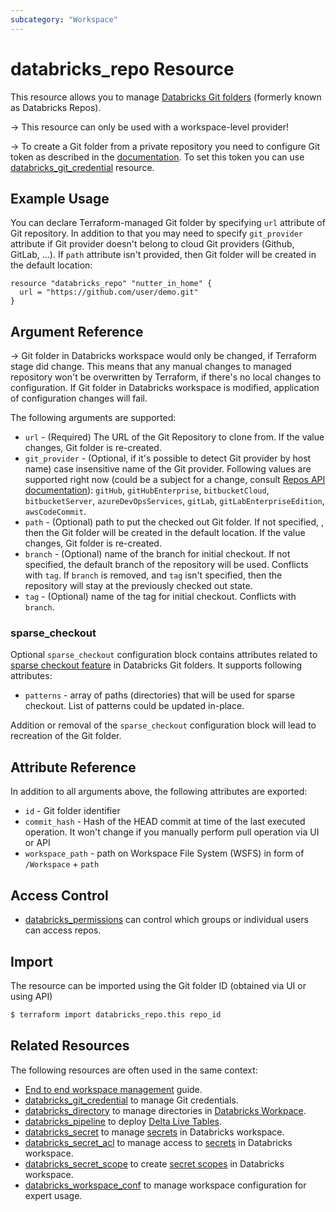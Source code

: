 ```yaml
---
subcategory: "Workspace"
---
```

# databricks_repo Resource

This resource allows you to manage [Databricks Git folders](https://docs.databricks.com/en/repos/index.html) (formerly known as Databricks Repos).

-> This resource can only be used with a workspace-level provider!

-> To create a Git folder from a private repository you need to configure Git token as described in the [documentation](https://docs.databricks.com/en/repos/index.html#configure-your-git-integration-with-databricks).  To set this token you can use [databricks_git_credential](git_credential.md) resource.

## Example Usage

You can declare Terraform-managed Git folder by specifying `url` attribute of Git repository. In addition to that you may need to specify `git_provider` attribute if Git provider doesn't belong to cloud Git providers (Github, GitLab, ...).  If `path` attribute isn't provided, then Git folder will be created in the default location:


```hcl
resource "databricks_repo" "nutter_in_home" {
  url = "https://github.com/user/demo.git"
}
```

## Argument Reference

-> Git folder in Databricks workspace would only be changed, if Terraform stage did change. This means that any manual changes to managed repository won't be overwritten by Terraform, if there's no local changes to configuration. If Git folder in Databricks workspace is modified, application of configuration changes will fail.

The following arguments are supported:

* `url` -  (Required) The URL of the Git Repository to clone from. If the value changes, Git folder is re-created.
* `git_provider` - (Optional, if it's possible to detect Git provider by host name) case insensitive name of the Git provider.  Following values are supported right now (could be a subject for a change, consult [Repos API documentation](https://docs.databricks.com/dev-tools/api/latest/repos.html)): `gitHub`, `gitHubEnterprise`, `bitbucketCloud`, `bitbucketServer`, `azureDevOpsServices`, `gitLab`, `gitLabEnterpriseEdition`, `awsCodeCommit`.
* `path` - (Optional) path to put the checked out Git folder. If not specified, , then the Git folder will be created in the default location.  If the value changes, Git folder is re-created.
* `branch` - (Optional) name of the branch for initial checkout. If not specified, the default branch of the repository will be used.  Conflicts with `tag`.  If `branch` is removed, and `tag` isn't specified, then the repository will stay at the previously checked out state.
* `tag` - (Optional) name of the tag for initial checkout.  Conflicts with `branch`.

### sparse_checkout

Optional `sparse_checkout` configuration block contains attributes related to [sparse checkout feature](https://docs.databricks.com/repos/git-operations-with-repos.html#configure-sparse-checkout-mode) in Databricks Git folders.  It supports following attributes:

* `patterns` - array of paths (directories) that will be used for sparse checkout.  List of patterns could be updated in-place.

Addition or removal of the `sparse_checkout` configuration block will lead to recreation of the Git folder.


## Attribute Reference

In addition to all arguments above, the following attributes are exported:

* `id` -  Git folder identifier
* `commit_hash` - Hash of the HEAD commit at time of the last executed operation. It won't change if you manually perform pull operation via UI or API
* `workspace_path` - path on Workspace File System (WSFS) in form of `/Workspace` + `path`

## Access Control

* [databricks_permissions](permissions.md#Repos-usage) can control which groups or individual users can access repos.

## Import

The resource can be imported using the Git folder ID (obtained via UI or using API)

```bash
$ terraform import databricks_repo.this repo_id
```

## Related Resources

The following resources are often used in the same context:

* [End to end workspace management](../guides/workspace-management.md) guide.
* [databricks_git_credential](git_credential.md) to manage Git credentials.
* [databricks_directory](directory.md) to manage directories in [Databricks Workpace](https://docs.databricks.com/workspace/workspace-objects.html).
* [databricks_pipeline](pipeline.md) to deploy [Delta Live Tables](https://docs.databricks.com/data-engineering/delta-live-tables/index.html). 
* [databricks_secret](secret.md) to manage [secrets](https://docs.databricks.com/security/secrets/index.html#secrets-user-guide) in Databricks workspace.
* [databricks_secret_acl](secret_acl.md) to manage access to [secrets](https://docs.databricks.com/security/secrets/index.html#secrets-user-guide) in Databricks workspace.
* [databricks_secret_scope](secret_scope.md) to create [secret scopes](https://docs.databricks.com/security/secrets/index.html#secrets-user-guide) in Databricks workspace.
* [databricks_workspace_conf](workspace_conf.md) to manage workspace configuration for expert usage.
